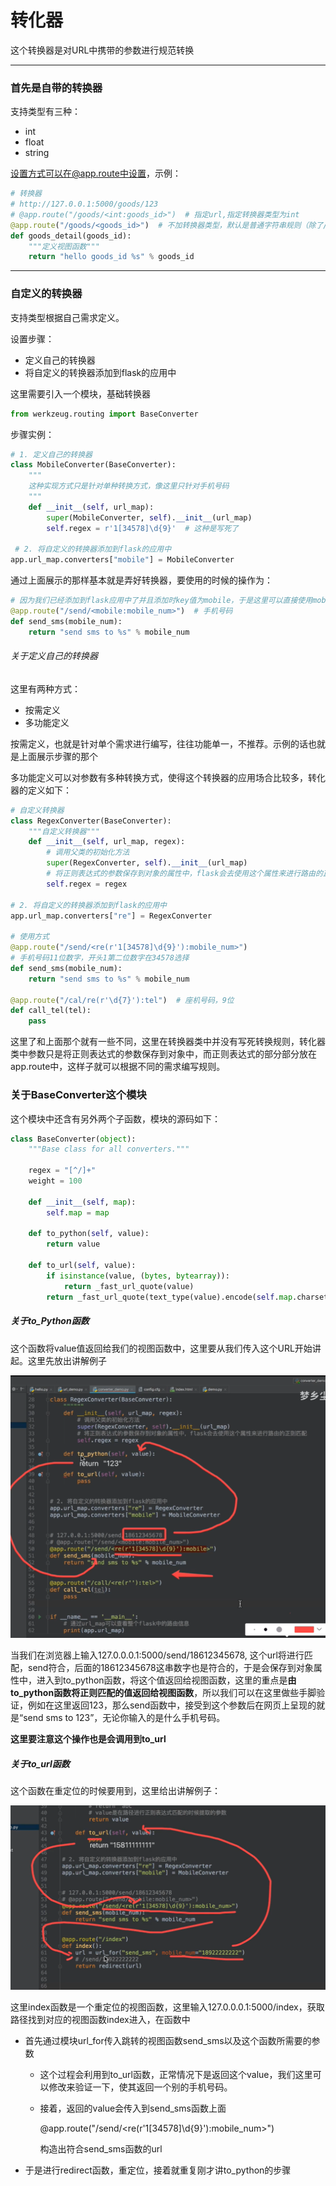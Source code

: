 # 转化器

这个转换器是对URL中携带的参数进行规范转换

---

### 首先是自带的转换器

支持类型有三种：

* int
* float
* string

设置方式可以在@app.route中设置，示例：

```python
# 转换器
# http://127.0.0.1:5000/goods/123
# @app.route("/goods/<int:goods_id>")  # 指定url,指定转换器类型为int
@app.route("/goods/<goods_id>")  # 不加转换器类型，默认是普通字符串规则（除了/的字符）
def goods_detail(goods_id):
    """定义视图函数"""
    return "hello goods_id %s" % goods_id
```

---

### 自定义的转换器

支持类型根据自己需求定义。

设置步骤：

* 定义自己的转换器
* 将自定义的转换器添加到flask的应用中

这里需要引入一个模块，基础转换器

```python
from werkzeug.routing import BaseConverter
```

步骤实例：

```python
# 1. 定义自己的转换器
class MobileConverter(BaseConverter):
    """
    这种实现方式只是针对单种转换方式，像这里只针对手机号码
    """
    def __init__(self, url_map):
        super(MobileConverter, self).__init__(url_map)
        self.regex = r'1[34578]\d{9}'  # 这种是写死了
        
 # 2. 将自定义的转换器添加到flask的应用中
app.url_map.converters["mobile"] = MobileConverter
```

通过上面展示的那样基本就是弄好转换器，要使用的时候的操作为：

```python
# 因为我们已经添加到flask应用中了并且添加时key值为mobile，于是这里可以直接使用mobile表示转换器
@app.route("/send/<mobile:mobile_num>")  # 手机号码
def send_sms(mobile_num):
    return "send sms to %s" % mobile_num
```

###### 关于定义自己的转换器

这里有两种方式：

* 按需定义
* 多功能定义



按需定义，也就是针对单个需求进行编写，往往功能单一，不推荐。示例的话也就是上面展示步骤的那个



多功能定义可以对参数有多种转换方式，使得这个转换器的应用场合比较多，转化器的定义如下：

```python
# 自定义转换器
class RegexConverter(BaseConverter):
    """自定义转换器"""
    def __init__(self, url_map, regex):
        # 调用父类的初始化方法
        super(RegexConverter, self).__init__(url_map)
        # 将正则表达式的参数保存到对象的属性中，flask会去使用这个属性来进行路由的正则匹配
        self.regex = regex
        
# 2. 将自定义的转换器添加到flask的应用中
app.url_map.converters["re"] = RegexConverter

# 使用方式
@app.route("/send/<re(r'1[34578]\d{9}'):mobile_num>")  
# 手机号码11位数字，开头1第二位数字在34578选择
def send_sms(mobile_num):
    return "send sms to %s" % mobile_num

@app.route("/cal/re(r'\d{7}'):tel")  # 座机号码，9位
def call_tel(tel):
    pass
```

这里了和上面那个就有一些不同，这里在转换器类中并没有写死转换规则，转化器类中参数只是将正则表达式的参数保存到对象中，而正则表达式的部分部分放在app.route中，这样子就可以根据不同的需求编写规则。

### 关于BaseConverter这个模块

这个模块中还含有另外两个子函数，模块的源码如下：

```python
class BaseConverter(object):
    """Base class for all converters."""

    regex = "[^/]+"
    weight = 100

    def __init__(self, map):
        self.map = map

    def to_python(self, value):
        return value

    def to_url(self, value):
        if isinstance(value, (bytes, bytearray)):
            return _fast_url_quote(value)
        return _fast_url_quote(text_type(value).encode(self.map.charset))
```



##### 关于to_Python函数

这个函数将value值返回给我们的视图函数中，这里要从我们传入这个URL开始讲起。这里先放出讲解例子

<img src="image/to_python转换步骤.png">

当我们在浏览器上输入127.0.0.0.1:5000/send/18612345678, 这个url将进行匹配，send符合，后面的18612345678这串数字也是符合的，于是会保存到对象属性中，进入到to_python函数，将这个值返回给视图函数，这里的重点是**由to_python函数将正则匹配的值返回给视图函数**，所以我们可以在这里做些手脚验证，例如在这里返回123，那么send函数中，接受到这个参数后在网页上呈现的就是“send sms to 123”，无论你输入的是什么手机号码。

**这里要注意这个操作也是会调用到to_url**



##### 关于to_url函数

这个函数在重定位的时候要用到，这里给出讲解例子：

<img src="image/to_url与url_for之间的转换步骤.png">

这里index函数是一个重定位的视图函数，这里输入127.0.0.0.1:5000/index，获取路径找到对应的视图函数index进入，在函数中

* 首先通过模块url_for传入跳转的视图函数send_sms以及这个函数所需要的参数

  * 这个过程会利用到to_url函数，正常情况下是返回这个value，我们这里可以修改来验证一下，使其返回一个别的手机号码。

  * 接着，返回的value会传入到send_sms函数上面

    @app.route("/send/<re(r'1[34578]\d{9}'):mobile_num>")

    构造出符合send_sms函数的url

* 于是进行redirect函数，重定位，接着就重复刚才讲to_python的步骤
